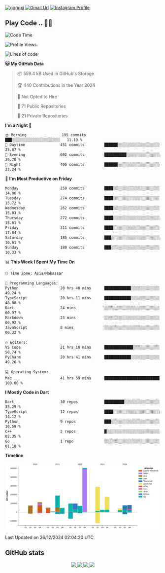 [![goggxi](https://img.shields.io/badge/Portofolio-Goggxi-orange)](https://goggxi.github.io)
[![Gmail Url](https://img.shields.io/twitter/url?label=Goggxi@gmail.com&logo=gmail&style=social&url=http%3A%2F%2Fmailto%3Acontact.Goggxi@gmail.com)](mailto:Goggxi@gmail.com) [![Instagram Profile](https://img.shields.io/twitter/url?label=moh_rifkan&logo=instagram&style=social&url=https://www.instagram.com/moh_rifkan/)](https://www.instagram.com/moh_rifkan/)

## Play Code .. 💬🚀

<!-- [![Moh Rifkan GitHub stats](https://github-readme-stats.vercel.app/api?username=goggxi&count_private=true&show_icons=true&theme=dracula&custom_title=Goggxi%20Statistic%20🚀)](https://github.com/goggxi/goggxi)

[![Top Langs](https://github-readme-stats.vercel.app/api/top-langs/?username=goggxi&langs_count=8&layout=compact&show_icons=true&theme=dracula)](https://github.com/goggxi/goggxi) -->

<!--START_SECTION:waka-->
![Code Time](http://img.shields.io/badge/Code%20Time-3%2C827%20hrs%2021%20mins-blue)

![Profile Views](http://img.shields.io/badge/Profile%20Views-1-blue)

![Lines of code](https://img.shields.io/badge/From%20Hello%20World%20I%27ve%20Written-1.9%20million%20lines%20of%20code-blue)

**🐱 My GitHub Data** 

> 📦 559.4 kB Used in GitHub's Storage 
 > 
> 🏆 440 Contributions in the Year 2024
 > 
> 🚫 Not Opted to Hire
 > 
> 📜 71 Public Repositories 
 > 
> 🔑 21 Private Repositories 
 > 
**I'm a Night 🦉** 

```text
🌞 Morning                195 commits         ███░░░░░░░░░░░░░░░░░░░░░░   11.19 % 
🌆 Daytime                451 commits         ██████░░░░░░░░░░░░░░░░░░░   25.87 % 
🌃 Evening                692 commits         ██████████░░░░░░░░░░░░░░░   39.70 % 
🌙 Night                  405 commits         ██████░░░░░░░░░░░░░░░░░░░   23.24 % 
```
📅 **I'm Most Productive on Friday** 

```text
Monday                   259 commits         ████░░░░░░░░░░░░░░░░░░░░░   14.86 % 
Tuesday                  274 commits         ████░░░░░░░░░░░░░░░░░░░░░   15.72 % 
Wednesday                262 commits         ████░░░░░░░░░░░░░░░░░░░░░   15.03 % 
Thursday                 272 commits         ████░░░░░░░░░░░░░░░░░░░░░   15.61 % 
Friday                   311 commits         ████░░░░░░░░░░░░░░░░░░░░░   17.84 % 
Saturday                 185 commits         ███░░░░░░░░░░░░░░░░░░░░░░   10.61 % 
Sunday                   180 commits         ███░░░░░░░░░░░░░░░░░░░░░░   10.33 % 
```


📊 **This Week I Spent My Time On** 

```text
🕑︎ Time Zone: Asia/Makassar

💬 Programming Languages: 
Python                   20 hrs 40 mins      ████████████░░░░░░░░░░░░░   49.24 % 
TypeScript               20 hrs 11 mins      ████████████░░░░░░░░░░░░░   48.08 % 
Dart                     24 mins             ░░░░░░░░░░░░░░░░░░░░░░░░░   00.97 % 
Markdown                 23 mins             ░░░░░░░░░░░░░░░░░░░░░░░░░   00.92 % 
JavaScript               8 mins              ░░░░░░░░░░░░░░░░░░░░░░░░░   00.32 % 

🔥 Editors: 
VS Code                  21 hrs 18 mins      █████████████░░░░░░░░░░░░   50.74 % 
PyCharm                  20 hrs 41 mins      ████████████░░░░░░░░░░░░░   49.26 % 

💻 Operating System: 
Mac                      41 hrs 59 mins      █████████████████████████   100.00 % 
```

**I Mostly Code in Dart** 

```text
Dart                     30 repos            █████████░░░░░░░░░░░░░░░░   35.29 % 
TypeScript               12 repos            ████░░░░░░░░░░░░░░░░░░░░░   14.12 % 
Python                   9 repos             ███░░░░░░░░░░░░░░░░░░░░░░   10.59 % 
C++                      2 repos             █░░░░░░░░░░░░░░░░░░░░░░░░   02.35 % 
Go                       1 repo              ░░░░░░░░░░░░░░░░░░░░░░░░░   01.18 % 
```



**Timeline**

![Lines of Code chart](https://raw.githubusercontent.com/Goggxi/Goggxi/main/assets/bar_graph.png)


 Last Updated on 26/12/2024 02:04:20 UTC
<!--END_SECTION:waka-->

## GitHub stats

<p align="center">
  <a href="https://github.com/goggxi">
    <img src="http://github-profile-summary-cards.vercel.app/api/cards/profile-details?username=goggxi&theme=transparent" />
  </a>
  <a href="https://github.com/goggxi">
    <img src="https://github-readme-streak-stats.herokuapp.com/?user=goggxi&hide_border=true&card_width=338&theme=transparent" />
  </a>
  <a href="https://github.com/goggxi">
    <img src="http://github-profile-summary-cards.vercel.app/api/cards/stats?username=goggxi&theme=transparent" />
  </a>
  <a href="https://github.com/goggxi">
    <img src="https://github-readme-stats.vercel.app/api/top-langs/?username=goggxi&langs_count=10&exclude_repo=&hide=c,makefile,html,css,sass,nix,nunjucks,tsql,dockerfile,shell&card_width=699&hide_border=true&theme=transparent" />
  </a>
  <!-- <br/>
  <a href="https://github.com/goggxi">
    <img src="https://komarev.com/ghpvc/?username=goggxi&color=blue&style=flat" />
  </a> -->
</p>
